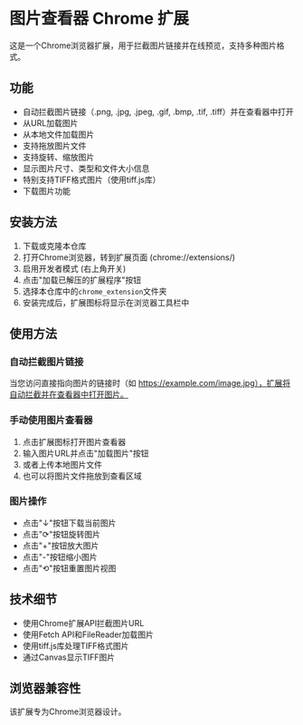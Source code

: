 # 图片查看器 Chrome 扩展

这是一个Chrome浏览器扩展，用于拦截图片链接并在线预览，支持多种图片格式。

## 功能

- 自动拦截图片链接（.png, .jpg, .jpeg, .gif, .bmp, .tif, .tiff）并在查看器中打开
- 从URL加载图片
- 从本地文件加载图片
- 支持拖放图片文件
- 支持旋转、缩放图片
- 显示图片尺寸、类型和文件大小信息
- 特别支持TIFF格式图片（使用tiff.js库）
- 下载图片功能

## 安装方法

1. 下载或克隆本仓库
2. 打开Chrome浏览器，转到扩展页面 (chrome://extensions/)
3. 启用开发者模式 (右上角开关)
4. 点击"加载已解压的扩展程序"按钮
5. 选择本仓库中的`chrome_extension`文件夹
6. 安装完成后，扩展图标将显示在浏览器工具栏中

## 使用方法

### 自动拦截图片链接

当您访问直接指向图片的链接时（如 https://example.com/image.jpg），扩展将自动拦截并在查看器中打开图片。

### 手动使用图片查看器

1. 点击扩展图标打开图片查看器
2. 输入图片URL并点击"加载图片"按钮
3. 或者上传本地图片文件
4. 也可以将图片文件拖放到查看区域

### 图片操作

- 点击"↓"按钮下载当前图片
- 点击"⟳"按钮旋转图片
- 点击"+"按钮放大图片
- 点击"-"按钮缩小图片
- 点击"⟲"按钮重置图片视图

## 技术细节

- 使用Chrome扩展API拦截图片URL
- 使用Fetch API和FileReader加载图片
- 使用tiff.js库处理TIFF格式图片
- 通过Canvas显示TIFF图片

## 浏览器兼容性

该扩展专为Chrome浏览器设计。 
